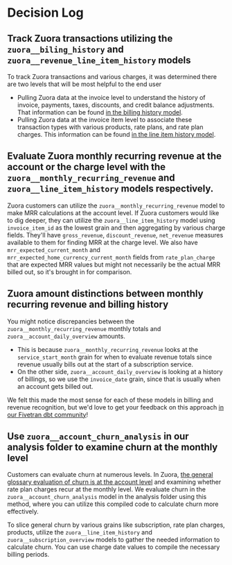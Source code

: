 # Decision Log
## Track Zuora transactions utilizing the `zuora__biling_history` and `zuora__revenue_line_item_history` models
To track Zuora transactions and various charges, it was determined there are two levels that will be most helpful to the end user
* Pulling Zuora data at the invoice level to understand the history of invoice, payments, taxes, discounts, and credit balance adjustments. That information can be found [in the billing history model](https://github.com/fivetran/dbt_zuora/blob/main/models/zuora__billing_history.sql).
* Pulling Zuora data at the invoice item level to associate these transaction types with various products, rate plans, and rate plan charges. This information can be found [in the line item history model](https://github.com/fivetran/dbt_zuora/blob/main/models/zuora__line_item_history.sql).

## Evaluate Zuora monthly recurring revenue at the account or the charge level with the `zuora__monthly_recurring_revenue` and `zuora__line_item_history` models respectively.
Zuora customers can utilize the `zuora__monthly_recurring_revenue` model to make MRR calculations at the account level. If Zuora customers would like to dig deeper, they can utilize the `zuora__line_item_history` model using `invoice_item_id` as the lowest grain and then aggregating by various charge fields. They'll have `gross_revenue`, `discount_revenue`, `net_revenue` measures available to them for finding MRR at the charge level. We also have `mrr_expected_current_month` and `mrr_expected_home_currency_current_month` fields from `rate_plan_charge` that are expected MRR values but might not necessarily be the actual MRR billed out, so it's brought in for comparison.

## Zuora amount distinctions between monthly recurring revenue and billing history
You might notice discrepancies between the `zuora__monthly_recurring_revenue` monthly totals and `zuora__account_daily_overview` amounts. 
* This is because `zuora__monthly_recurring_revenue` looks at the `service_start_month` grain for when to evaluate revenue totals since revenue usually bills out at the start of a subscription service. 
* On the other side, `zuora__account_daily_overview` is looking at a history of billings, so we use the `invoice_date` grain, since that is usually when an account gets billed out.

We felt this made the most sense for each of these models in billing and revenue recognition, but we'd love to get your feedback on this approach [in our Fivetran dbt community](https://community.fivetran.com/t5/user-group-for-dbt/gh-p/dbt-user-group)!

## Use `zuora__account_churn_analysis` in our analysis folder to examine churn at the monthly level
Customers can evaluate churn at numerous levels. In Zuora, [the general glossary evaluation of churn is at the account level](https://knowledgecenter.zuora.com/Zuora_Central_Platform/Analytics/Analytics_Quick_Reference/Analytics_metric_glossary) and examining whether rate plan charges recur at the monthly level. We evaluate churn in the `zuora__account_churn_analysis` model in the analysis folder using this method, where you can utilize this compiled code to calculate churn more effectively.

To slice general churn by various grains like subscription, rate plan charges, products, utilize the `zuora__line_item_history` and `zuora__subscription_overview` models to gather the needed information to calculate churn. You can use charge date values to compile the necessary billing periods.